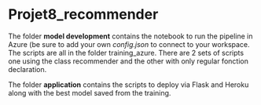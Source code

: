 # Projet8_recommender
The folder **model development** contains the notebook to run the pipeline in Azure (be sure to add your own *config.json* to connect to your workspace. The scripts are all in the folder training_azure. There are 2 sets of scripts one using the class recommender and the other with only regular fonction declaration. 
  
The folder **application** contains the scripts to deploy via Flask and Heroku along with the best model saved from the training.
